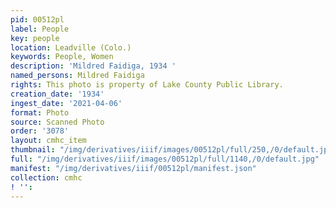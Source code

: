 ```yaml
---
pid: 00512pl
label: People
key: people
location: Leadville (Colo.)
keywords: People, Women
description: 'Mildred Faidiga, 1934 '
named_persons: Mildred Faidiga
rights: This photo is property of Lake County Public Library.
creation_date: '1934'
ingest_date: '2021-04-06'
format: Photo
source: Scanned Photo
order: '3078'
layout: cmhc_item
thumbnail: "/img/derivatives/iiif/images/00512pl/full/250,/0/default.jpg"
full: "/img/derivatives/iiif/images/00512pl/full/1140,/0/default.jpg"
manifest: "/img/derivatives/iiif/00512pl/manifest.json"
collection: cmhc
! '': 
---
```

